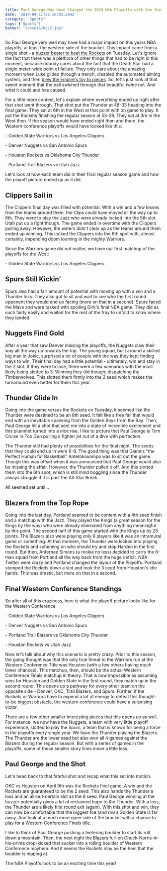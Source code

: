 ```yaml
---
title: Paul George May Have Changed the 2019 NBA Playoffs with One Shot
date: '2019-04-11T22:16:03.284Z'
category: "Sports"
tags: ['Sports']
banner: "/assets/bg/2.jpg"
---
```


So Paul George very well may have had a major impact on this years NBA playoffs, at least the western side of the bracket. This impact came from a single shot - a [buzzer beater to beat the Rockets](<https://www.youtube.com/watch?v=Ethe4x7Mnfo>) on Tuesday. Let's ignore the fact that there was a plethora of other things that had to be right in this moment, because nobody cares about the fact that the Death Star had a single meter-wide point of failure. They only care about the amazing moment when Luke glided through a trench, disabled the automated aiming system, and then [blew the Empire's toy to pieces](<https://www.youtube.com/watch?v=KuKqcfO31is&t=3s>).  So, let's just look at that sweet moment that the ball swished through that beautiful twine net. And what it could and has caused.

For a little more context, let's explain where everything ended up right after that shot went through. That shot put the Thunder at 48-33 heading into the final game. They sat at 6th in the West at that point with on game to play. It put the Rockets finishing the regular season at 53-29. They sat at 3rd in the West then. If the season would have ended right then and there, the Western conference playoffs would have looked like this:

\- Golden State Warriors vs Los Angeles Clippers

\- Denver Nuggets vs San Antonio Spurs

\- Houston Rockets vs Oklahoma City Thunder

\- Portland Trail Blazers vs Utah Jazz

Let's look at how each team did in their final regular season game and how the playoff picture ended up as it did.

## Clippers Sail in

The Clippers final day was filled with potential. With a win and a few losses from the teams around them, the Clips could have moved all the way up to 6th. They were to play the Jazz who were already locked into the 5th slot. Utah put up a fight though. The game ended in overtime with the Clippers pulling away. However, the waters didn't clear up as the teams around them ended up winning. This locked the Clippers into the 8th spot with, almost certainly, impending doom looming in the mighty Warriors.

Since the Warriors game did not matter, we have our first matchup of the playoffs for the West:

\- Golden State Warriors vs Los Angeles Clippers

## Spurs Still Kickin'

Spurs also had a fair amount of potential with moving up with a win and a Thunder loss. They also got to sit and wait to see who the first round opponent they would end up facing (more on that in a second). Spurs faced the Mavs and were tasked with spoiling Dirk's final NBA game. They did as such fairly easily and waited for the rest of the fray to unfold to know where they landed.

## Nuggets Find Gold

After a year that saw Denver missing the playoffs, the Nuggets claw their way all the way up towards the top. The young squad, built around a skilled big man in Jokic, surprised a lot of people with the way they kept finding ways to win. Their final day had a little potential - ultimately, win and stay in the 2 slot. If they were to lose, there were a few scenarios with the most likely being slotted to 3. Winning they did though; dispatching the Timberwolves. This slotted them firmly into the 2 seed which makes the turnaround even better for them this year.

## Thunder Glide In

Going into the game versus the Rockets on Tuesday, it seemed like the Thunder were destined to be an 8th seed. It felt like a free fall that would end with an inevitable spanking from the Golden Boys from the Bay. Then, Paul George hit a shot that sent me into a state of incredible excitement and this plummet turned into a nice rise. I like to picture that Paul George is Tom Cruise in Top Gun pulling a fighter jet out of a dive with perfection.

The Thunder still had plenty of possibilities for the final night. The seeds that they could end up in were 6-8. The good thing was that Giannis "the Perfect Human for Basketball" Antetokounmpo was to sit out the game. Though this was offset when it was announced that Paul George would also be missing the affair. However, the Thunder pulled it off. And this slotted them into the 6th spot, which is still mind boggling since the Thunder always struggle if it is past the All-Star Break.

All seemed set until...

## Blazers from the Top Rope

Going into the last day, Portland seemed to be content with a 4th seed finish and a matchup with the Jazz. They played the Kings (a great season for the Kings by the way) who were already eliminated from anything meaningful by this point. The second half of this game started with the Kings up by 25 points. The Blazers also were playing only 6 players like it was an intramural game or something. At that moment, the Thunder were locked into playing the Rockets and scheming on who should try and stop Harden in the first round. But then, Anfernee Simons (a rookie no less) decided to carry the 6-man squad from Portland all the way back from the huge deficit. NBA Twitter went crazy and Portland changed the layout of the Playoffs. Portland stomped the Rockets down a slot and took the 3 seed from Houston's idle hands. This was drastic, but more on that in a second.

## Final Western Conference Standings

So after all of this craziness, here is what the playoff picture looks like for the Western Conference:

\- Golden State Warriors vs Los Angeles Clippers

\- Denver Nuggets vs San Antonio Spurs

\- Portland Trail Blazers vs Oklahoma City Thunder

\- Houston Rockets vs Utah Jazz

Now let’s talk about why this scenario is pretty crazy. Prior to this season, the going thought was that the only true threat to the Warriors run at the Western Conference Title was Houston (with a few others having much lower chances). This matchup, then, should be the actual Western Conference Finals matchup in theory. That is now impossible as assuming wins for Houston and Golden State in the first round, they match up in the second round. This opens up a pathway for every other team on the opposite side - Denver, OKC, Trail Blazers, and Spurs. Further, if the Rockets or Warriors have to   expend a lot of energy to defeat this thought-to-be biggest obstacle, the western conference could have a surprising victor.

There are a few other smaller interesting pieces that this opens up as well. For instance, we now have the Nuggets, a team with very little playoff experience, slotted to play the Spurs, a team that is known for being a force in the playoffs every single year. We have the Thunder playing the Blazers. The Thunder are the lower seed but also won all 4 games against the Blazers during the regular season. But with a series of games in the playoffs, some of these smaller story lines mean a little less.

## Paul George and the Shot

Let's head back to that fateful shot and recap what this set into motion.

OKC vs Houston on April 9th was the Rockets final game. A win and the Rockets are guaranteed to be the 2 seed. This also hands the Thunder a loss and an all-but-certain slot as the 8 seed. Paul George winning at the buzzer potentially gives a lot of reclaimed hope to the Thunder. With a loss, the Thunder are a likely first round exit (again). With this shot and win, they can now be comfortable that the biggest foe (and rival) Golden State is far away. And look at a much more open side of the bracket with a chance to play for a Western Conference Finals title.

I like to think of Paul George pushing a teetering boulder to start its roll down a mountain. Then, the next night the Blazers full-on Chuck-Norris-in-his-prime drop-kicked that sucker into a rolling boulder of Western Conference mayhem. And it seems the Rockets may be the heel that the boulder is nipping at.

The NBA Playoffs look to be an exciting time this year!
